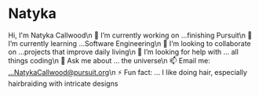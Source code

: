 # Natyka
Hi, I'm Natyka Callwood\n
🔭 I’m currently working on ...finishing Pursuit\n
🌱 I’m currently learning ...Software Engineering\n
👯 I’m looking to collaborate on ...projects that improve daily living\n
🤔 I’m looking for help with ... all things coding\n
💬 Ask me about ... the universe\n
📫 Email me: ...NatykaCallwood@pursuit.org\n
⚡ Fun fact: ... I like doing hair, especially hairbraiding with intricate designs
